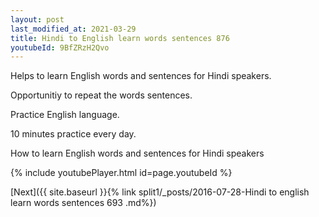 ```yaml
---
layout: post
last_modified_at: 2021-03-29
title: Hindi to English learn words sentences 876 
youtubeId: 9BfZRzH2Qvo
---
```

 
 
Helps to learn English words and sentences for Hindi speakers.

Opportunitiy to repeat the words sentences. 

Practice English language. 
 
10 minutes practice every day. 
 
How to learn English words and sentences for Hindi speakers 
 
{% include youtubePlayer.html id=page.youtubeId %}
 
 
[Next]({{ site.baseurl }}{% link  split1/_posts/2016-07-28-Hindi to english learn words sentences 693 .md%})
 
